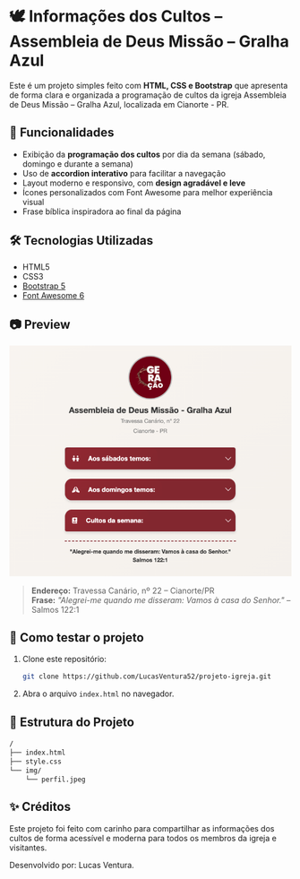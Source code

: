 # 🕊️ Informações dos Cultos – Assembleia de Deus Missão – Gralha Azul

Este é um projeto simples feito com **HTML, CSS e Bootstrap** que apresenta de forma clara e organizada a programação de cultos da igreja Assembleia de Deus Missão – Gralha Azul, localizada em Cianorte - PR.

## 📌 Funcionalidades

- Exibição da **programação dos cultos** por dia da semana (sábado, domingo e durante a semana)
- Uso de **accordion interativo** para facilitar a navegação
- Layout moderno e responsivo, com **design agradável e leve**
- Ícones personalizados com Font Awesome para melhor experiência visual
- Frase bíblica inspiradora ao final da página

## 🛠️ Tecnologias Utilizadas

- HTML5
- CSS3
- [Bootstrap 5](https://getbootstrap.com/)
- [Font Awesome 6](https://fontawesome.com/)

## 📷 Preview

![preview](./img/preview.png)

> **Endereço:** Travessa Canário, nº 22 – Cianorte/PR  
> **Frase:** *"Alegrei-me quando me disseram: Vamos à casa do Senhor."* – Salmos 122:1

## 🚀 Como testar o projeto

1. Clone este repositório:
   ```bash
   git clone https://github.com/LucasVentura52/projeto-igreja.git
   ```
2. Abra o arquivo `index.html` no navegador.

## 📁 Estrutura do Projeto

```
/
├── index.html
├── style.css
└── img/
    └── perfil.jpeg
```

## ✨ Créditos

Este projeto foi feito com carinho para compartilhar as informações dos cultos de forma acessível e moderna para todos os membros da igreja e visitantes.

Desenvolvido por: Lucas Ventura.
